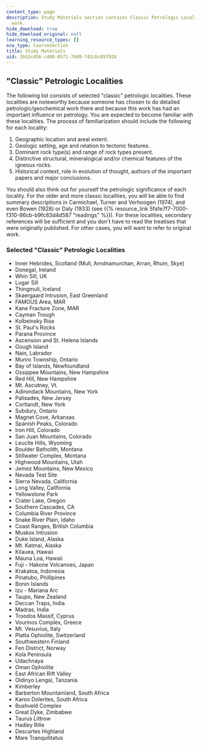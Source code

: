 ```yaml
---
content_type: page
description: Study Materials section contains Classic Petrologic Localities for petrologic/geochemical
  work.
hide_download: true
hide_download_original: null
learning_resource_types: []
ocw_type: CourseSection
title: Study Materials
uid: 3b52c456-cd48-0571-7b09-742cbc05f928
---
```


"Classic" Petrologic Localities
-------------------------------

The following list consists of selected "classic" petrologic localities. These localities are noteworthy because someone has chosen to do detailed petrologic/geochemical work there and because this work has had an important influence on petrology. You are expected to become familiar with these localities. The process of familiarization should include the following for each locality:

1.  Geographic location and areal extent.
2.  Geologic setting, age and relation to tectonic features.
3.  Dominant rock type(s) and range of rock types present.
4.  Distinctive structural, mineralogical and/or chemical features of the igneous rocks.
5.  Historical context, role in evolution of thought, authors of the important papers and major conclusions.

You should also think out for yourself the petrologic significance of each locality. For the older and more classic localities, you will be able to find summary descriptions in Carmichael, Turner and Verhoogen (1974), and even Bowen (1928) or Daly (1933) (see {{% resource_link 5fa1e7f7-7000-f310-86cb-b9fc83d4d587 "readings" %}}). For these localities, secondary references will be sufficient and you don't have to read the treatises that were originally published. For other cases, you will want to refer to original work.

### Selected "Classic" Petrologic Localities

*   Inner Hebrides, Scotland (Mull, Arndnamurchan, Arran, Rhum, Skye)
*   Donegal, Ireland
*   Whin Sill, UK
*   Lugar Sill
*   Thingmuli, Iceland
*   Skaergaard Intrusion, East Greenland
*   FAMOUS Area, MAR
*   Kane Fracture Zone, MAR
*   Cayman Trough
*   Kolbeinsky Rise
*   St. Paul's Rocks
*   Parana Province
*   Ascension and St. Helena Islands
*   Gough Island
*   Nain, Labrador
*   Munro Township, Ontario
*   Bay of Islands, Newfoundland
*   Ossippee Mountains, New Hampshire
*   Red Hill, New Hampshire
*   Mt. Ascutney, Vt.
*   Adirondack Mountains, New York
*   Palisades, New Jersey
*   Cortlandt, New York
*   Subdury, Ontario
*   Magnet Cove, Arkansas
*   Spanish Peaks, Colorado
*   Iron Hill, Colorado
*   San Juan Mountains, Colorado
*   Leucite Hills, Wyoming
*   Boulder Batholith, Montana
*   Stillwater Complex, Montana
*   Highwood Mountains, Utah
*   Jemez Mountains, New Mexico
*   Nevada Test Site
*   Sierra Nevada, California
*   Long Valley, California
*   Yellowstone Park
*   Crater Lake, Oregon
*   Southern Cascades, CA
*   Columbia River Province
*   Snake River Plain, Idaho
*   Coast Ranges, British Columbia
*   Muskox Intrusion
*   Duke Island, Alaska
*   Mt. Katmai, Alaska
*   Kilauea, Hawaii
*   Mauna Loa, Hawaii
*   Fuji - Hakone Volcanoes, Japan
*   Krakatoa, Indonesia
*   Pinatubo, Phillipines
*   Bonin Islands
*   Izu - Mariana Arc
*   Taupo, New Zealand
*   Deccan Traps, India
*   Madras, India
*   Troodos Massif, Cyprus
*   Vourinos Complex, Greece
*   Mt. Vesuvius, Italy
*   Platta Ophiolite, Switzerland
*   Southwestern Finland
*   Fen District, Norway
*   Kola Peninsula
*   Udachnaya
*   Oman Ophiolite
*   East African Rift Valley
*   Oldinyo Lengai, Tanzania
*   Kimberley
*   Barberton Mountainland, South Africa
*   Karoo Dolerites, South Africa
*   Bushveld Complex
*   Great Dyke, Zimbabwe
*   Taurus Littrow
*   Hadley Rille
*   Descartes Highland
*   Mare Tranquilitatus